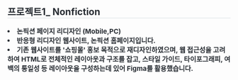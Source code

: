 <div style="text-align: left;"> 
    <h2 style="border-bottom: 1px solid #d8dee4; color: #282d33;"> 프로젝트1_ Nonfiction </h2>  
    <div style="font-weight: 700; font-size: 15px; text-align: left; color: #282d33;"> 
    <li>논픽션 페이지 리디자인 (Mobile,PC)</li>
    <li> 반응형 리디자인 웹사이트, 논픽션 홈페이지입니다.</li>
    <li> 기존 웹사이트를 '쇼핑몰' 홍보 목적으로 재디자인하였으며, 웹 접근성을 고려하여 HTML로 전체적인 레이아웃과 구조를 잡고, 스타일 가이드, 타이포그래피, 여백의 통일성 등 레이아웃을 구성하는데 있어 Figma를 활용했습니다.</li> </div> 
    </div>
